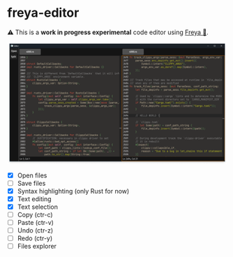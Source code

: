 # freya-editor 

⚠️ This is a **work in progress experimental** code editor using [Freya 🦀](https://github.com/marc2332/freya).

![Demo](./demo.png)

- [x] Open files
- [ ] Save files
- [x] Syntax highlighting (only Rust for now)
- [x] Text editing
- [x] Text selection
- [ ] Copy (ctr-c)
- [ ] Paste (ctr-v)
- [ ] Undo (ctr-z)
- [ ] Redo (ctr-y)
- [ ] Files explorer
